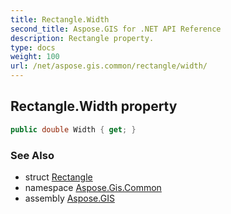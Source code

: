 ```yaml
---
title: Rectangle.Width
second_title: Aspose.GIS for .NET API Reference
description: Rectangle property. 
type: docs
weight: 100
url: /net/aspose.gis.common/rectangle/width/
---
```

## Rectangle.Width property

```csharp
public double Width { get; }
```

### See Also

* struct [Rectangle](../)
* namespace [Aspose.Gis.Common](../../rectangle/)
* assembly [Aspose.GIS](../../../)


